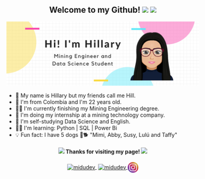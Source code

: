 <p align="center" width="300">
      <h2 align="center"> Welcome to my Github! <img src="https://media.giphy.com/media/daU84afaTNkHoozNI4/giphy.gif" width="50">  <img src="https://media.giphy.com/media/Ts04d5yw9jJI4qBUFE/giphy.gif" width="30"> </h2>
</p>
<p align="right">
<img width="1000" src="https://github.com/abloominghill/abloominghill/blob/39ee2112240acd2c7f364eea578efaf8ada2ac0d/Hi!%20I'm%20Hillary.svg" />
</p>



- 🌻 My name is Hillary but my friends call me Hill.
- 🍄 I'm from Colombia and I'm 22 years old.
- 👩‍🎓 I'm currently finishing my Mining Engineering degree.
- 🌱 I'm doing my internship at a mining technology company.
- 🦉 I'm self-studying Data Science and English.
- 👩‍💻 I'm learning: Python | SQL | Power Bi
- 💡 Fun fact: I have 5 dogs 🐶🐕 "Mimi, Abby, Susy, Lulú and Taffy" 

      
<h4 align="center"> <img src="https://media1.giphy.com/media/egY34lzjJ0pni2P9Ma/giphy.gif?cid=790b76118acaadd6e181074c543e354203e5a8a714d51bd8&rid=giphy.gif&ct=s" width="25"> Thanks for visiting my page! <img src="https://media3.giphy.com/media/cYVOZY4kxrIsBOpbwz/200w.webp?cid=ecf05e47256e9vbf2niglihbx2ed8p54rnrnpykjz8j4vwbv&rid=200w.webp&ct=s" width="30"></h4>
      
<p align="center">
      <a href="https://www.linkedin.com/in/hillarymd/" target="blank" style='margin-right:4px'><img align="center" src="https://cdn-icons-png.flaticon.com/512/145/145807.png" alt="midudev" height="28px" width="28px" />   </a>
      <a href="https://twitter.com/abloominghill_" target="blank">
    <img align="center" src="https://cdn-icons-png.flaticon.com/512/179/179342.png" alt="midudev" height="28px" width="28px" />
  </a>
       <a href="https://www.instagram.com/abloominghill/" target="blank"> <img align="center" src="https://github.com/abloominghill/abloominghill/blob/509898634141242ff73503a08e1d9f4f4de4649e/imagen_6.svg" alt="midu.dev" height="28px" width="28px" />
  </a>

